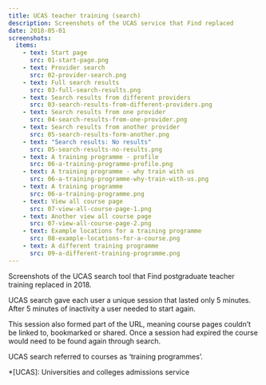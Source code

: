 ```yaml
---
title: UCAS teacher training (search)
description: Screenshots of the UCAS service that Find replaced
date: 2018-05-01
screenshots:
  items:
    - text: Start page
      src: 01-start-page.png
    - text: Provider search
      src: 02-provider-search.png
    - text: Full search results
      src: 03-full-search-results.png
    - text: Search results from different providers
      src: 03-search-results-from-different-providers.png
    - text: Search results from one provider
      src: 04-search-results-from-one-provider.png
    - text: Search results from another provider
      src: 05-search-results-form-another.png
    - text: "Search results: No results"
      src: 05-search-results-no-results.png
    - text: A training programme - profile
      src: 06-a-training-programme-profile.png
    - text: A training programme - why train with us
      src: 06-a-training-programme-why-train-with-us.png
    - text: A training programme
      src: 06-a-training-programme.png
    - text: View all course page
      src: 07-view-all-course-page-1.png
    - text: Another view all course page
      src: 07-view-all-course-page-2.png
    - text: Example locations for a training programme
      src: 08-example-locations-for-a-course.png
    - text: A different training programme
      src: 09-a-different-training-programme.png
---
```


Screenshots of the UCAS search tool that Find postgraduate teacher training replaced in 2018.

UCAS search gave each user a unique session that lasted only 5 minutes. After 5 minutes of inactivity a user needed to start again.

This session also formed part of the URL, meaning course pages couldn’t be linked to, bookmarked or shared. Once a session had expired the course would need to be found again through search.

UCAS search referred to courses as ‘training programmes’.

*[UCAS]: Universities and colleges admissions service
